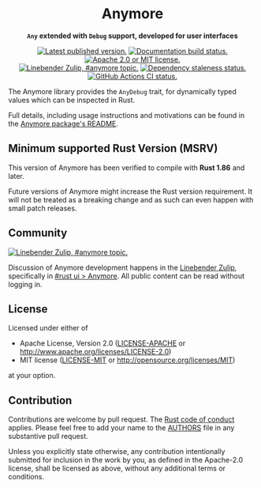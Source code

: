 <div align="center">

# Anymore

**`Any` extended with `Debug` support, developed for user interfaces**

[![Latest published version.](https://img.shields.io/crates/v/anymore.svg)](https://crates.io/crates/anymore)
[![Documentation build status.](https://img.shields.io/docsrs/anymore.svg)](https://docs.rs/anymore)
[![Apache 2.0 or MIT license.](https://img.shields.io/badge/license-Apache--2.0_OR_MIT-blue.svg)](#license)
\
[![Linebender Zulip, #anymore topic.](https://img.shields.io/badge/Linebender-%23rust--ui-blue?logo=Zulip)](https://xi.zulipchat.com/#narrow/channel/422907-rust-ui/topic/Anymore/with/528830762)
[![Dependency staleness status.](https://deps.rs/repo/github/linebender/anymore/status.svg)](https://deps.rs/repo/github/linebender/anymore)
[![GitHub Actions CI status.](https://img.shields.io/github/actions/workflow/status/linebender/anymore/ci.yml?logo=github&label=CI)](https://github.com/linebender/anymore/actions)

</div>

The Anymore library provides the `AnyDebug` trait, for dynamically typed values which can be inspected in Rust.

Full details, including usage instructions and motivations can be found in the [Anymore package's README](./anymore/README.md).

## Minimum supported Rust Version (MSRV)

This version of Anymore has been verified to compile with **Rust 1.86** and later.

Future versions of Anymore might increase the Rust version requirement.
It will not be treated as a breaking change and as such can even happen with small patch releases.

## Community

[![Linebender Zulip, #anymore topic.](https://img.shields.io/badge/Linebender-%23rust--ui-blue?logo=Zulip)](https://xi.zulipchat.com/#narrow/channel/422907-rust-ui/topic/Anymore/with/528830762)

Discussion of Anymore development happens in the [Linebender Zulip](https://xi.zulipchat.com/), specifically in [#rust ui > Anymore](https://xi.zulipchat.com/#narrow/channel/422907-rust-ui/topic/Anymore).
All public content can be read without logging in.

## License

Licensed under either of

- Apache License, Version 2.0 ([LICENSE-APACHE](LICENSE-APACHE) or <http://www.apache.org/licenses/LICENSE-2.0>)
- MIT license ([LICENSE-MIT](LICENSE-MIT) or <http://opensource.org/licenses/MIT>)

at your option.

## Contribution

Contributions are welcome by pull request. The [Rust code of conduct] applies.
Please feel free to add your name to the [AUTHORS] file in any substantive pull request.

Unless you explicitly state otherwise, any contribution intentionally submitted for inclusion in the work by you, as defined in the Apache-2.0 license, shall be licensed as above, without any additional terms or conditions.

[Rust Code of Conduct]: https://www.rust-lang.org/policies/code-of-conduct
[AUTHORS]: ./AUTHORS
